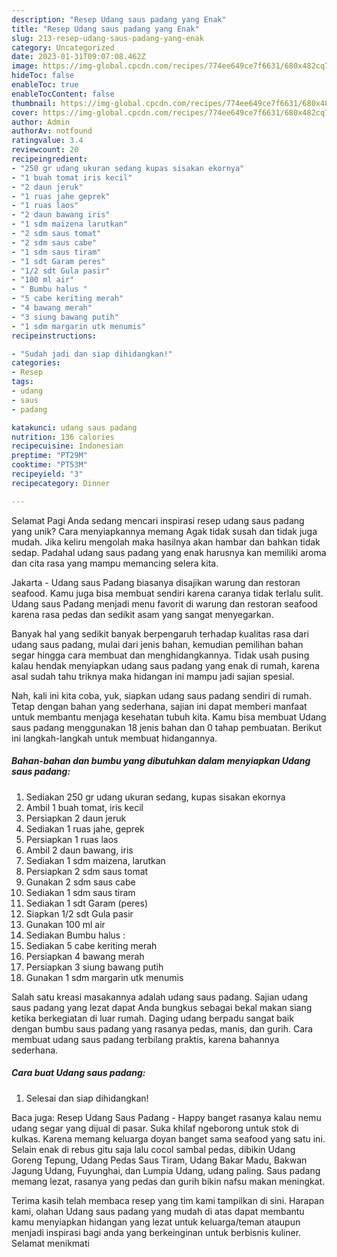 ```yaml
---
description: "Resep Udang saus padang yang Enak"
title: "Resep Udang saus padang yang Enak"
slug: 213-resep-udang-saus-padang-yang-enak
category: Uncategorized
date: 2023-01-31T09:07:08.462Z
image: https://img-global.cpcdn.com/recipes/774ee649ce7f6631/680x482cq70/udang-saus-padang-foto-resep-utama.jpg
hideToc: false
enableToc: true
enableTocContent: false
thumbnail: https://img-global.cpcdn.com/recipes/774ee649ce7f6631/680x482cq70/udang-saus-padang-foto-resep-utama.jpg
cover: https://img-global.cpcdn.com/recipes/774ee649ce7f6631/680x482cq70/udang-saus-padang-foto-resep-utama.jpg
author: Admin
authorAv: notfound
ratingvalue: 3.4
reviewcount: 20
recipeingredient:
- "250 gr udang ukuran sedang kupas sisakan ekornya"
- "1 buah tomat iris kecil"
- "2 daun jeruk"
- "1 ruas jahe geprek"
- "1 ruas laos"
- "2 daun bawang iris"
- "1 sdm maizena larutkan"
- "2 sdm saus tomat"
- "2 sdm saus cabe"
- "1 sdm saus tiram"
- "1 sdt Garam peres"
- "1/2 sdt Gula pasir"
- "100 ml air"
- " Bumbu halus "
- "5 cabe keriting merah"
- "4 bawang merah"
- "3 siung bawang putih"
- "1 sdm margarin utk menumis"
recipeinstructions:

- "Sudah jadi dan siap dihidangkan!"
categories:
- Resep
tags:
- udang
- saus
- padang

katakunci: udang saus padang 
nutrition: 136 calories
recipecuisine: Indonesian
preptime: "PT29M"
cooktime: "PT53M"
recipeyield: "3"
recipecategory: Dinner

---
```



Selamat Pagi Anda sedang mencari inspirasi resep udang saus padang yang unik? Cara menyiapkannya memang Agak tidak susah dan tidak juga mudah. Jika keliru mengolah maka hasilnya akan hambar dan bahkan tidak sedap. Padahal udang saus padang yang enak harusnya kan memiliki aroma dan cita rasa yang mampu memancing selera kita.


Jakarta - Udang saus Padang biasanya disajikan warung dan restoran seafood. Kamu juga bisa membuat sendiri karena caranya tidak terlalu sulit. Udang saus Padang menjadi menu favorit di warung dan restoran seafood karena rasa pedas dan sedikit asam yang sangat menyegarkan.

Banyak hal yang sedikit banyak berpengaruh terhadap kualitas rasa dari udang saus padang, mulai dari jenis bahan, kemudian pemilihan bahan segar hingga cara membuat dan menghidangkannya. Tidak usah pusing kalau hendak menyiapkan udang saus padang yang enak di rumah, karena asal sudah tahu triknya maka hidangan ini mampu jadi sajian spesial.


Nah, kali ini kita coba, yuk, siapkan udang saus padang sendiri di rumah. Tetap dengan bahan yang sederhana, sajian ini dapat memberi manfaat untuk membantu menjaga kesehatan tubuh kita. Kamu bisa membuat Udang saus padang menggunakan 18 jenis bahan dan 0 tahap pembuatan. Berikut ini langkah-langkah untuk membuat hidangannya.

<!--inarticleads1-->

##### Bahan-bahan dan bumbu yang dibutuhkan dalam menyiapkan Udang saus padang:

1. Sediakan 250 gr udang ukuran sedang, kupas sisakan ekornya
1. Ambil 1 buah tomat, iris kecil
1. Persiapkan 2 daun jeruk
1. Sediakan 1 ruas jahe, geprek
1. Persiapkan 1 ruas laos
1. Ambil 2 daun bawang, iris
1. Sediakan 1 sdm maizena, larutkan
1. Persiapkan 2 sdm saus tomat
1. Gunakan 2 sdm saus cabe
1. Sediakan 1 sdm saus tiram
1. Sediakan 1 sdt Garam (peres)
1. Siapkan 1/2 sdt Gula pasir
1. Gunakan 100 ml air
1. Sediakan  Bumbu halus :
1. Sediakan 5 cabe keriting merah
1. Persiapkan 4 bawang merah
1. Persiapkan 3 siung bawang putih
1. Gunakan 1 sdm margarin utk menumis


Salah satu kreasi masakannya adalah udang saus padang. Sajian udang saus padang yang lezat dapat Anda bungkus sebagai bekal makan siang ketika berkegiatan di luar rumah. Daging udang berpadu sangat baik dengan bumbu saus padang yang rasanya pedas, manis, dan gurih. Cara membuat udang saus padang terbilang praktis, karena bahannya sederhana. 

<!--inarticleads2-->

##### Cara buat Udang saus padang:


1. Selesai dan siap dihidangkan!

Baca juga: Resep Udang Saus Padang - Happy banget rasanya kalau nemu udang segar yang dijual di pasar. Suka khilaf ngeborong untuk stok di kulkas. Karena memang keluarga doyan banget sama seafood yang satu ini. Selain enak di rebus gitu saja lalu cocol sambal pedas, dibikin Udang Goreng Tepung, Udang Pedas Saus Tiram, Udang Bakar Madu, Bakwan Jagung Udang, Fuyunghai, dan Lumpia Udang, udang paling. Saus padang memang lezat, rasanya yang pedas dan gurih bikin nafsu makan meningkat. 

Terima kasih telah membaca resep yang tim kami tampilkan di sini. Harapan kami, olahan Udang saus padang yang mudah di atas dapat membantu kamu menyiapkan hidangan yang lezat untuk keluarga/teman ataupun menjadi inspirasi bagi anda yang berkeinginan untuk berbisnis kuliner. Selamat menikmati
